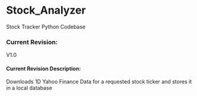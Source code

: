 # Stock_Analyzer
Stock Tracker Python Codebase 
### Current Revision:
V1.0
#### Current Revision Description:
Downloads 1D Yahoo Finance Data for a requested stock ticker and stores it in a local database
